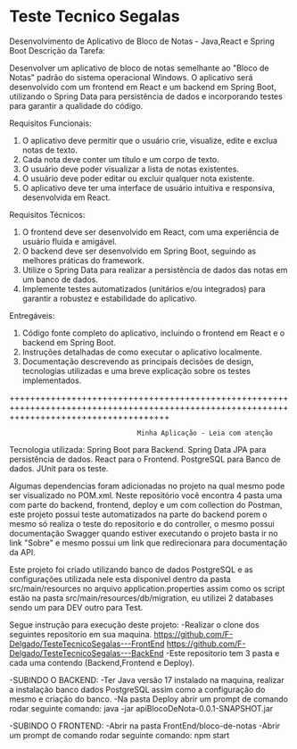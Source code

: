# Teste Tecnico Segalas
Desenvolvimento de Aplicativo de Bloco de Notas - Java,React e Spring Boot Descrição da Tarefa:

Desenvolver um aplicativo de bloco de notas semelhante ao "Bloco de Notas" padrão do sistema operacional Windows. O aplicativo será desenvolvido com um frontend em React e um backend em Spring Boot, utilizando o Spring Data para persistência de dados e incorporando testes para garantir a qualidade do código.

Requisitos Funcionais: 
1. O aplicativo deve permitir que o usuário crie, visualize, edite e exclua notas de texto.
2. Cada nota deve conter um título e um corpo de texto.
3. O usuário deve poder visualizar a lista de notas existentes.
4. O usuário deve poder editar ou excluir qualquer nota existente. 
5. O aplicativo deve ter uma interface de usuário intuitiva e responsiva, desenvolvida em React.

Requisitos Técnicos: 
1. O frontend deve ser desenvolvido em React, com uma experiência de usuário fluida e amigável.
2. O backend deve ser desenvolvido em Spring Boot, seguindo as melhores práticas do framework. 
3. Utilize o Spring Data para realizar a persistência de dados das notas em um banco de dados. 
4. Implemente testes automatizados (unitários e/ou integrados) para garantir a robustez e estabilidade do aplicativo.

Entregáveis: 
1. Código fonte completo do aplicativo, incluindo o frontend em React e o backend em Spring Boot. 
2. Instruções detalhadas de como executar o aplicativo localmente. 
3. Documentação descrevendo as principais decisões de design, tecnologias utilizadas e uma breve explicação sobre os testes implementados.

+++++++++++++++++++++++++++++++++++++++++++++++++++++++++++++++++++++++++++++++++++++++++++++++++++++++++++++++++++++++++++++++++++++++++++

                                    Minha Aplicação - Leia com atenção

Tecnologia utilizada:
Spring Boot para Backend.
Spring Data JPA para persistência de dados.
React para o Frontend.
PostgreSQL para Banco de dados.
JUnit para os teste. 

Algumas dependencias foram adicionadas no projeto na qual mesmo pode ser visualizado no POM.xml.
Neste repositório você encontra 4 pasta uma com parte do backend, frontend, deploy e um com collection do Postman, este projeto possui teste automatizados na parte do backend porem o mesmo só realiza o teste do repositorio e do controller,  o mesmo possui documentação Swagger quando estiver executando o projeto basta ir no link
"Sobre" e mesmo possui um link que redirecionara para documentação da API.

Este projeto foi criado utilizando banco de dados PostgreSQL e as configurações utilizada nele esta disponivel dentro da pasta src/main/resources no arquivo application.properties assim como os script estão na pasta src/main/resources/db/migration, eu utilizei 2 databases sendo um para DEV outro para Test.

Segue instrução para execução deste projeto:
-Realizar o clone dos seguintes repositorio em sua maquina.
https://github.com/F-Delgado/TesteTecnicoSegalas---FrontEnd
https://github.com/F-Delgado/TesteTecnicoSegalas---BackEnd
-Este repositorio tem 3 pasta e cada uma contendo (Backend,Frontend e Deploy).

-SUBINDO O BACKEND:
-Ter Java versão 17 instalado na maquina, realizar a instalação banco dados PostgreSQL assim como a configuração do mesmo e criação do banco. 
-Na pasta Deploy abrir um prompt de comando rodar seguinte comando:
java -jar apiBlocoDeNota-0.0.1-SNAPSHOT.jar

-SUBINDO O FRONTEND: 
-Abrir na pasta FrontEnd/bloco-de-notas
-Abrir um prompt de comando rodar seguinte comando: 
npm start 






